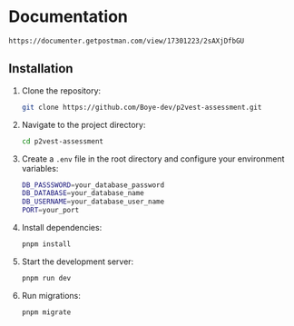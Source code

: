 # Documentation
```
https://documenter.getpostman.com/view/17301223/2sAXjDfbGU
```

## Installation

1. Clone the repository:
   ```bash
   git clone https://github.com/Boye-dev/p2vest-assessment.git
   ```
2. Navigate to the project directory:
   ```bash
   cd p2vest-assessment
   ```
3. Create a `.env` file in the root directory and configure your environment variables:

    ```bash
    DB_PASSSWORD=your_database_password
    DB_DATABASE=your_database_name
    DB_USERNAME=your_database_user_name
    PORT=your_port
    ```
4. Install dependencies:

    ```bash
    pnpm install
    ```


5. Start the development server:

    ```bash
    pnpm run dev
    ```

6. Run migrations:

    ```bash
    pnpm migrate
    ```

